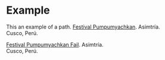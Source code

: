 # Example

This an example of a path.
[Festival Pumpumyachkan](https://asimtria.org/pumpum/?page_id=802). Asimtría.   
Cusco, Perú.   

[Festival Pumpumyachkan Fail](https://xyz-asimtria.org/pumpum/?page_id=802). Asimtría.   
Cusco, Perú.   